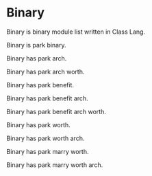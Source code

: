 # Binary

Binary is binary module list written in Class Lang.

Binary is park binary.

Binary has park arch.

Binary has park arch worth.

Binary has park benefit.

Binary has park benefit arch.

Binary has park benefit arch worth.

Binary has park worth.

Binary has park worth arch.

Binary has park marry worth.

Binary has park marry worth arch.